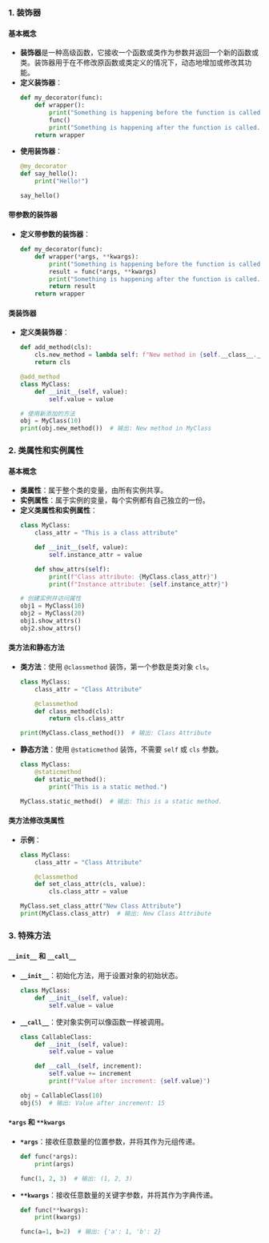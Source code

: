 ### 1. 装饰器

#### 基本概念
- **装饰器**是一种高级函数，它接收一个函数或类作为参数并返回一个新的函数或类。装饰器用于在不修改原函数或类定义的情况下，动态地增加或修改其功能。
- **定义装饰器**：
  ```python
  def my_decorator(func):
      def wrapper():
          print("Something is happening before the function is called.")
          func()
          print("Something is happening after the function is called.")
      return wrapper
  ```
- **使用装饰器**：
  ```python
  @my_decorator
  def say_hello():
      print("Hello!")
  
  say_hello()
  ```

#### 带参数的装饰器
- **定义带参数的装饰器**：
  ```python
  def my_decorator(func):
      def wrapper(*args, **kwargs):
          print("Something is happening before the function is called.")
          result = func(*args, **kwargs)
          print("Something is happening after the function is called.")
          return result
      return wrapper
  ```

#### 类装饰器
- **定义类装饰器**：
  ```python
  def add_method(cls):
      cls.new_method = lambda self: f"New method in {self.__class__.__name__}"
      return cls

  @add_method
  class MyClass:
      def __init__(self, value):
          self.value = value
  
  # 使用新添加的方法
  obj = MyClass(10)
  print(obj.new_method())  # 输出: New method in MyClass
  ```

### 2. 类属性和实例属性

#### 基本概念
- **类属性**：属于整个类的变量，由所有实例共享。
- **实例属性**：属于实例的变量，每个实例都有自己独立的一份。
- **定义类属性和实例属性**：
  ```python
  class MyClass:
      class_attr = "This is a class attribute"

      def __init__(self, value):
          self.instance_attr = value
  
      def show_attrs(self):
          print(f"Class attribute: {MyClass.class_attr}")
          print(f"Instance attribute: {self.instance_attr}")

  # 创建实例并访问属性
  obj1 = MyClass(10)
  obj2 = MyClass(20)
  obj1.show_attrs()
  obj2.show_attrs()
  ```

#### 类方法和静态方法
- **类方法**：使用 `@classmethod` 装饰，第一个参数是类对象 `cls`。
  ```python
  class MyClass:
      class_attr = "Class Attribute"

      @classmethod
      def class_method(cls):
          return cls.class_attr

  print(MyClass.class_method())  # 输出: Class Attribute
  ```
- **静态方法**：使用 `@staticmethod` 装饰，不需要 `self` 或 `cls` 参数。
  ```python
  class MyClass:
      @staticmethod
      def static_method():
          print("This is a static method.")

  MyClass.static_method()  # 输出: This is a static method.
  ```

#### 类方法修改类属性
- **示例**：
  ```python
  class MyClass:
      class_attr = "Class Attribute"

      @classmethod
      def set_class_attr(cls, value):
          cls.class_attr = value

  MyClass.set_class_attr("New Class Attribute")
  print(MyClass.class_attr)  # 输出: New Class Attribute
  ```

### 3. 特殊方法

#### `__init__` 和 `__call__`
- **`__init__`**：初始化方法，用于设置对象的初始状态。
  ```python
  class MyClass:
      def __init__(self, value):
          self.value = value
  ```
- **`__call__`**：使对象实例可以像函数一样被调用。
  ```python
  class CallableClass:
      def __init__(self, value):
          self.value = value

      def __call__(self, increment):
          self.value += increment
          print(f"Value after increment: {self.value}")

  obj = CallableClass(10)
  obj(5)  # 输出: Value after increment: 15
  ```

#### `*args` 和 `**kwargs`
- **`*args`**：接收任意数量的位置参数，并将其作为元组传递。
  ```python
  def func(*args):
      print(args)

  func(1, 2, 3)  # 输出: (1, 2, 3)
  ```
- **`**kwargs`**：接收任意数量的关键字参数，并将其作为字典传递。
  ```python
  def func(**kwargs):
      print(kwargs)

  func(a=1, b=2)  # 输出: {'a': 1, 'b': 2}
  ```